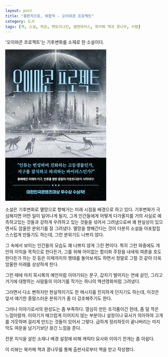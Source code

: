 ```yaml
---
layout: post
title: "결론적으로, 복합적 - 오이먀콘 프로젝트"
category: 도서
tags: [책, 소설, 허관, 팩토리나인, 쌤앤파커스, 북카페 책과 콩나무, 서평]
---
```


'오이먀콘 프로젝트'는
기후변화를 소재로 한 소설이다.

![표지](/images/book/oymyakon-project-book.jpg)

소설은 기후변화로 멸망으로 향해가는 미래 시점을 배경으로 하고 있다.
기후변화가 극심해지면 어떤 일이 일어나게 될지,
그게 인간들에게 어떻게 다가올지를
거의 사실로 예측하고있는 것들과
강하게 우려하고 있는 것들을 섞어서 그려냄으로써
꽤 현실성이 있으면서도 암울한 분위기를 잘 그려냈다.
멸망을 향해간다는 것이 다분히 소설을 아포칼립스스럽게 만들기도 하는데,
그런 분위기도 나쁘지 않다.

그 속에서 보이는 인간들의 모습도 꽤 나쁘지 않게 그린 편이다.
특히 그런 와중에도 개인의 이익을 목적으로 한다든가,
그를 위해 어이없는 합리화 주장을 내세워 여론을 호도한다든가 하는 것 등은
이제까지의 행태를 돌아보게도 하면서
정말로 그럴 것 같아 더욱 암울한 미래를 상상하게 한다.

그런 때에 마치 묵시록의 예언처럼 이야기되는 문구,
갑자기 벌어지는 연쇄 살인,
그리고 거기에 대항하는 사람들의 이야기를
작가는 하나의 액션영화처럼 그려냈다.

그러면서 다소 뻔하지만 현실적이기도 한 메시지를 진지하게 던지기도 하는데,
이것은 앞서 얘기한 종말스러운 분위기가 좀 더 강조해주기도 한다.

그러나 이야기로서의 완성도는 좀 부족하다.
열심히 만든 조각품이긴 한데, 좀 덜 깍은 느낌이랄까.
이야기가 매끄럽게 이어지지 않는 부분이나
설정이나 묘사가 의아하여 고개를 갸웃하며 걸리게 만드는 것들이 있어서 그렇다.
급하게 정리하듯이 끝나버리는 마지막도 여운을 남기기보단 끊긴 느낌을 준다.

전문 지식을 살린 소재나 배경 설정에 비해
캐릭터 묘사와 이야기 전개는 좀 아쉽다.



<div class="im im-info">
이 리뷰는 북카페 책과 콩나무를 통해 출판사로부터 책을 받고 작성했다.
</div>
